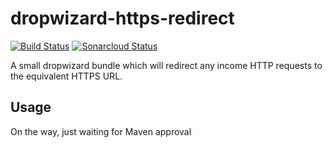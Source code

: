 # dropwizard-https-redirect

[![Build Status](https://travis-ci.org/gruelbox/dropwizard-https-redirect.svg?branch=master)](https://travis-ci.org/gruelbox/dropwizard-https-redirect)
[![Sonarcloud Status](https://sonarcloud.io/api/project_badges/measure?project=com.gruelbox:dropwizard-https-redirect&metric=alert_status)](https://sonarcloud.io/dashboard?id=com.gruelbox:dropwizard-https-redirect)

A small dropwizard bundle which will redirect any income HTTP requests to the equivalent HTTPS URL.

## Usage

On the way, just waiting for Maven approval
